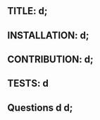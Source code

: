# <d>
  ## TITLE: d;
  ## INSTALLATION: d;
  ## CONTRIBUTION: d;
  ## TESTS: d
  ## Questions d d;
  


